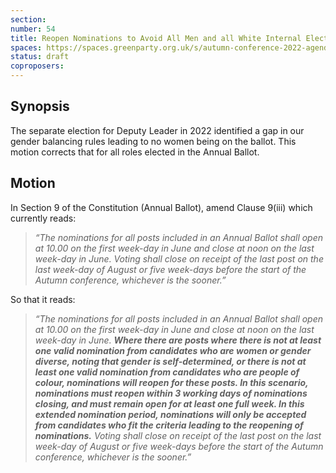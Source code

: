 ```yaml
---
section:
number: 54
title: Reopen Nominations to Avoid All Men and all White Internal Elections
spaces: https://spaces.greenparty.org.uk/s/autumn-conference-2022-agenda-forum/?contentId=100998
status: draft
coproposers:
---
```

## Synopsis
The separate election for Deputy Leader in 2022 identified a gap in our gender balancing rules leading to no women being on the ballot. This motion corrects that for all roles elected in the Annual Ballot.

## Motion
In Section 9 of the Constitution (Annual Ballot), amend Clause 9(iii) which currently reads:

> *“The nominations for all posts included in an Annual Ballot shall open at 10.00 on the first week-day in June and close at noon on the last week-day in June.  Voting shall close on receipt of the last post on the last week-day of August or five week-days before the start of the Autumn conference, whichever is the sooner.”*

So that it reads:

> *“The nominations for all posts included in an Annual Ballot shall open at 10.00 on the first week-day in June and close at noon on the last week-day in June.* ***Where there are posts where there is not at least one valid nomination from candidates who are women or gender diverse, noting that gender is self-determined, or there is not at least one valid nomination from candidates who are people of colour, nominations will reopen for these posts. In this scenario, nominations must reopen within 3 working days of nominations closing, and must remain open for at least one full week. In this extended nomination period, nominations will only be accepted from candidates who fit the criteria leading to the reopening of nominations.*** *Voting shall close on receipt of the last post on the last week-day of August or five week-days before the start of the Autumn conference, whichever is the sooner.”*
